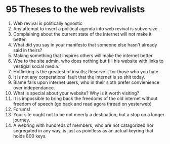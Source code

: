 # 95 Theses to the web revivalists

1. Web revival is politically agnostic
2. Any attempt to insert a political agenda into web revival is subversive.
3. Complaining about the current state of the internet will not make it better.
4. What did you say in your manifesto that someone else hasn't already said in theirs?
5. Making something that inspires others will make the internet better.
6. Woe to the site admin, who does nothing but fill his website with links to vestigial social media. 
7. Hotlinking is the greatest of insults; Reserve it for those who you hate.
8. It is not any corperations' fault that the internet is so shit today.
9. Blame falls upon internet users, who in their sloth prefer convienience over independance.
10. What is special about your website? Why is it worth visiting?
11. It is impossible to bring back the freedoms of the old internet without freedom of speech (go back and read agora thread on yesterweb)
12. Forums!
13. Your site ought not to be not meerly a destination, but a stop on a longer journey. 
14. A webring with hundreds of members, who are not catagorized nor segregated in any way, is just as pointless as an actual keyring that holds 800 keys.

## 
